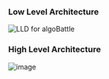 ### Low Level Architecture

![LLD for algoBattle](https://app.diagrams.net/#G1ivbK1hF48EPZaXs1iDAvNEucNocXWnGD#%7B%22pageId%22%3A%22C5RBs43oDa-KdzZeNtuy%22%7D)

### High Level Architecture

![image](https://github.com/user-attachments/assets/724ba1e2-32c4-4bcd-8c65-e835a8fe3995)




